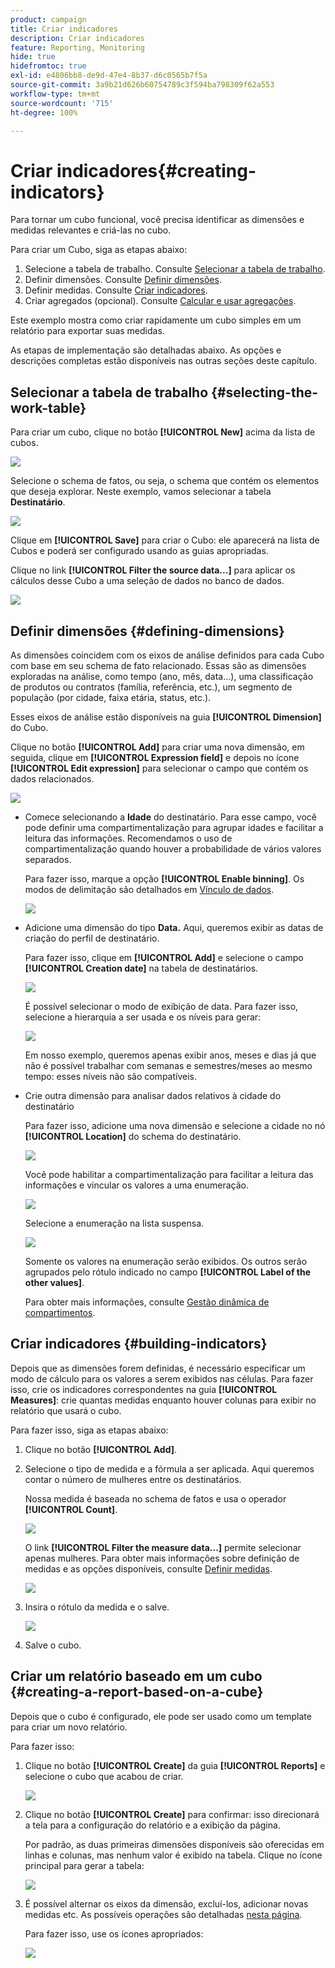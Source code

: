 ```yaml
---
product: campaign
title: Criar indicadores
description: Criar indicadores
feature: Reporting, Monitoring
hide: true
hidefromtoc: true
exl-id: e4806bb8-de9d-47e4-8b37-d6c0565b7f5a
source-git-commit: 3a9b21d626b60754789c3f594ba798309f62a553
workflow-type: tm+mt
source-wordcount: '715'
ht-degree: 100%

---
```


# Criar indicadores{#creating-indicators}



Para tornar um cubo funcional, você precisa identificar as dimensões e medidas relevantes e criá-las no cubo.

Para criar um Cubo, siga as etapas abaixo:

1. Selecione a tabela de trabalho. Consulte [Selecionar a tabela de trabalho](#selecting-the-work-table).
1. Definir dimensões. Consulte [Definir dimensões](#defining-dimensions).
1. Definir medidas. Consulte [Criar indicadores](#building-indicators).
1. Criar agregados (opcional). Consulte [Calcular e usar agregações](../../reporting/using/concepts-and-methodology.md#calculating-and-using-aggregates).

Este exemplo mostra como criar rapidamente um cubo simples em um relatório para exportar suas medidas.

As etapas de implementação são detalhadas abaixo. As opções e descrições completas estão disponíveis nas outras seções deste capítulo.

## Selecionar a tabela de trabalho {#selecting-the-work-table}

Para criar um cubo, clique no botão **[!UICONTROL New]** acima da lista de cubos.

![](assets/s_advuser_cube_create.png)

Selecione o schema de fatos, ou seja, o schema que contém os elementos que deseja explorar. Neste exemplo, vamos selecionar a tabela **Destinatário**.

![](assets/s_advuser_cube_wz_02.png)

Clique em **[!UICONTROL Save]** para criar o Cubo: ele aparecerá na lista de Cubos e poderá ser configurado usando as guias apropriadas.

Clique no link **[!UICONTROL Filter the source data...]** para aplicar os cálculos desse Cubo a uma seleção de dados no banco de dados.

![](assets/s_advuser_cube_wz_03.png)

## Definir dimensões {#defining-dimensions}

As dimensões coincidem com os eixos de análise definidos para cada Cubo com base em seu schema de fato relacionado. Essas são as dimensões exploradas na análise, como tempo (ano, mês, data...), uma classificação de produtos ou contratos (família, referência, etc.), um segmento de população (por cidade, faixa etária, status, etc.).

Esses eixos de análise estão disponíveis na guia **[!UICONTROL Dimension]** do Cubo.

Clique no botão **[!UICONTROL Add]** para criar uma nova dimensão, em seguida, clique em **[!UICONTROL Expression field]** e depois no ícone **[!UICONTROL Edit expression]** para selecionar o campo que contém os dados relacionados.

![](assets/s_advuser_cube_wz_04.png)

* Comece selecionando a **Idade** do destinatário. Para esse campo, você pode definir uma compartimentalização para agrupar idades e facilitar a leitura das informações. Recomendamos o uso de compartimentalização quando houver a probabilidade de vários valores separados.

  Para fazer isso, marque a opção **[!UICONTROL Enable binning]**. Os modos de delimitação são detalhados em [Vínculo de dados](../../reporting/using/concepts-and-methodology.md#data-binning).

  ![](assets/s_advuser_cube_wz_05.png)

* Adicione uma dimensão do tipo **Data.** Aqui, queremos exibir as datas de criação do perfil de destinatário.

  Para fazer isso, clique em **[!UICONTROL Add]** e selecione o campo **[!UICONTROL Creation date]** na tabela de destinatários.

  ![](assets/s_advuser_cube_wz_06.png)

  É possível selecionar o modo de exibição de data. Para fazer isso, selecione a hierarquia a ser usada e os níveis para gerar:

  ![](assets/s_advuser_cube_wz_07.png)

  Em nosso exemplo, queremos apenas exibir anos, meses e dias já que não é possível trabalhar com semanas e semestres/meses ao mesmo tempo: esses níveis não são compatíveis.

* Crie outra dimensão para analisar dados relativos à cidade do destinatário

  Para fazer isso, adicione uma nova dimensão e selecione a cidade no nó **[!UICONTROL Location]** do schema do destinatário.

  ![](assets/s_advuser_cube_wz_08.png)

  Você pode habilitar a compartimentalização para facilitar a leitura das informações e vincular os valores a uma enumeração.

  ![](assets/s_advuser_cube_wz_09.png)

  Selecione a enumeração na lista suspensa.

  ![](assets/s_advuser_cube_wz_10.png)

  Somente os valores na enumeração serão exibidos. Os outros serão agrupados pelo rótulo indicado no campo **[!UICONTROL Label of the other values]**.

  Para obter mais informações, consulte [Gestão dinâmica de compartimentos](../../reporting/using/concepts-and-methodology.md#dynamically-managing-bins).

## Criar indicadores {#building-indicators}

Depois que as dimensões forem definidas, é necessário especificar um modo de cálculo para os valores a serem exibidos nas células. Para fazer isso, crie os indicadores correspondentes na guia **[!UICONTROL Measures]**: crie quantas medidas enquanto houver colunas para exibir no relatório que usará o cubo.

Para fazer isso, siga as etapas abaixo:

1. Clique no botão **[!UICONTROL Add]**.
1. Selecione o tipo de medida e a fórmula a ser aplicada. Aqui queremos contar o número de mulheres entre os destinatários.

   Nossa medida é baseada no schema de fatos e usa o operador **[!UICONTROL Count]**.

   ![](assets/s_advuser_cube_wz_11.png)

   O link **[!UICONTROL Filter the measure data...]** permite selecionar apenas mulheres. Para obter mais informações sobre definição de medidas e as opções disponíveis, consulte [Definir medidas](../../reporting/using/concepts-and-methodology.md#defining-measures).

   ![](assets/s_advuser_cube_wz_12.png)

1. Insira o rótulo da medida e o salve.

   ![](assets/s_advuser_cube_wz_13.png)

1. Salve o cubo.

## Criar um relatório baseado em um cubo {#creating-a-report-based-on-a-cube}

Depois que o cubo é configurado, ele pode ser usado como um template para criar um novo relatório.

Para fazer isso:

1. Clique no botão **[!UICONTROL Create]** da guia **[!UICONTROL Reports]** e selecione o cubo que acabou de criar.

   ![](assets/s_advuser_cube_wz_14.png)

1. Clique no botão **[!UICONTROL Create]** para confirmar: isso direcionará a tela para a configuração do relatório e a exibição da página.

   Por padrão, as duas primeiras dimensões disponíveis são oferecidas em linhas e colunas, mas nenhum valor é exibido na tabela. Clique no ícone principal para gerar a tabela:

   ![](assets/s_advuser_cube_wz_15.png)

1. É possível alternar os eixos da dimensão, excluí-los, adicionar novas medidas etc. As possíveis operações são detalhadas [nesta página](../../reporting/using/using-cubes-to-explore-data.md).

   Para fazer isso, use os ícones apropriados:

   ![](assets/s_advuser_cube_wz_16.png)
